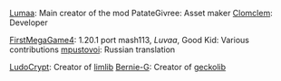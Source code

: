 [Lumaa](https://github.com/lumaa-dev): Main creator of the mod
PatateGivree: Asset maker
[Clomclem](https://github.com/Clomclem): Developer

[FirstMegaGame4](https://github.com/FirstMegaGame4): 1.20.1 port
mash113, _Luvaa_, Good Kid: Various contributions
[mpustovoi](https://github.com/mpustovoi): Russian translation

[LudoCrypt](https://github.com/LudoCrypt/The-Corners/tree/main): Creator of [limlib](https://github.com/LudoCrypt/Liminal-Library)
[Bernie-G](https://github.com/bernie-g): Creator of [geckolib](https://github.com/bernie-g/geckolib)
